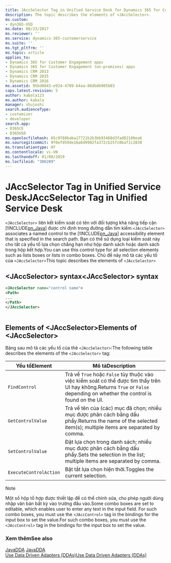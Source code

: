 ```yaml
---
title: JAccSelector Tag in Unified Service Desk for Dynamics 365 for Customer Engagement apps| MicrosoftDocs
description: The topic describes the elements of <JAccSelector>.
ms.custom:
- dyn365-USD
ms.date: 08/23/2017
ms.reviewer: ''
ms.service: dynamics-365-customerservice
ms.suite: ''
ms.tgt_pltfrm: ''
ms.topic: article
applies_to:
- Dynamics 365 for Customer Engagement apps
- Dynamics 365 for Customer Engagement (on-premises) apps
- Dynamics CRM 2013
- Dynamics CRM 2015
- Dynamics CRM 2016
ms.assetid: 95bd8843-e924-4709-b4aa-86dbdb985b03
caps.latest.revision: 5
author: kabala123
ms.author: kabala
manager: shujoshi
search.audienceType:
- customizer
- developer
search.app:
- D365CE
- D365USD
ms.openlocfilehash: 65c9788baba17721b2b3bb93468d3fad82106ea6
ms.sourcegitcommit: 9f0efd59de16a6d9902fa372cb25fc0baf1c2838
ms.translationtype: HT
ms.contentlocale: vi-VN
ms.lasthandoff: 01/08/2019
ms.locfileid: "386289"
---
```

# <a name="jaccselector-tag-in-unified-service-desk"></a><span data-ttu-id="40e8b-103">JAccSelector Tag in Unified Service Desk</span><span class="sxs-lookup"><span data-stu-id="40e8b-103">JAccSelector Tag in Unified Service Desk</span></span>
<span data-ttu-id="40e8b-104">`<JAccSelector>` liên kết kiểm soát có tên với đối tượng khả năng tiếp cận [!INCLUDE[pn_Java](../includes/pn-java.md)] được chỉ định trong đường dẫn tìm kiếm.</span><span class="sxs-lookup"><span data-stu-id="40e8b-104">`<JAccSelector>` associates a named control to the [!INCLUDE[pn_Java](../includes/pn-java.md)] accessibility element that is specified in the search path.</span></span> <span data-ttu-id="40e8b-105">Bạn có thể sử dụng loại kiểm soát này cho tất cả yếu tố lựa chọn chẳng hạn như hộp danh sách hoặc danh sách trong hộp kết hợp.</span><span class="sxs-lookup"><span data-stu-id="40e8b-105">You can use this control type for all selection elements such as lists boxes or lists in combo boxes.</span></span> <span data-ttu-id="40e8b-106">Chủ đề này mô tả các yếu tố của `<JAccSelector>`</span><span class="sxs-lookup"><span data-stu-id="40e8b-106">This topic describes the elements of `<JAccSelector>`</span></span>  
  
## <a name="jaccselector-syntax"></a><span data-ttu-id="40e8b-107">\<JAccSelector> syntax</span><span class="sxs-lookup"><span data-stu-id="40e8b-107">\<JAccSelector> syntax</span></span>  
  
```xml  
<JAccSelector name="control name">  
<Path>  
...      
</Path>  
</JAccSelector>  
  
```  
  
## <a name="elements-of-jaccselector"></a><span data-ttu-id="40e8b-108">Elements of \<JAccSelector></span><span class="sxs-lookup"><span data-stu-id="40e8b-108">Elements of \<JAccSelector></span></span>  
 <span data-ttu-id="40e8b-109">Bảng sau mô tả các yếu tố của thẻ `<JAccSelector>`:</span><span class="sxs-lookup"><span data-stu-id="40e8b-109">The following table describes the elements of the `<JAccSelector>` tag:</span></span>  
  
|<span data-ttu-id="40e8b-110">Yếu tố</span><span class="sxs-lookup"><span data-stu-id="40e8b-110">Element</span></span>|<span data-ttu-id="40e8b-111">Mô tả</span><span class="sxs-lookup"><span data-stu-id="40e8b-111">Description</span></span>|  
|-------------|-----------------|  
|`FindControl`|<span data-ttu-id="40e8b-112">Trả về `True` hoặc `False` tùy thuộc vào việc kiểm soát có thể được tìm thấy trên UI hay không.</span><span class="sxs-lookup"><span data-stu-id="40e8b-112">Returns `True` or `False` depending on whether the control is found on the UI.</span></span>|  
|`GetControlValue`|<span data-ttu-id="40e8b-113">Trả về tên của (các) mục đã chọn; nhiều mục được phân cách bằng dấu phẩy.</span><span class="sxs-lookup"><span data-stu-id="40e8b-113">Returns the name of the selected item(s); multiple items are separated by comma.</span></span>|  
|`SetControlValue`|<span data-ttu-id="40e8b-114">Đặt lựa chọn trong danh sách; nhiều mục được phân cách bằng dấu phẩy.</span><span class="sxs-lookup"><span data-stu-id="40e8b-114">Sets the selection in the list; multiple items are separated by comma.</span></span>|  
|`ExecuteControlAction`|<span data-ttu-id="40e8b-115">Bật tắt lựa chọn hiện thời.</span><span class="sxs-lookup"><span data-stu-id="40e8b-115">Toggles the current selection.</span></span>|  
  
> [!NOTE]
>  <span data-ttu-id="40e8b-116">Một số hộp tổ hợp được thiết lập để có thể chỉnh sửa, cho phép người dùng nhập văn bản bất kỳ vào trường đầu vào.</span><span class="sxs-lookup"><span data-stu-id="40e8b-116">Some combo boxes are set to editable, which enables user to enter any text in the input field.</span></span> <span data-ttu-id="40e8b-117">For such combo boxes, you must use the `<JAccControl>` tag in the bindings for the input box to set the value.</span><span class="sxs-lookup"><span data-stu-id="40e8b-117">For such combo boxes, you must use the `<JAccControl>` tag in the bindings for the input box to set the value.</span></span>  
  
### <a name="see-also"></a><span data-ttu-id="40e8b-118">Xem thêm</span><span class="sxs-lookup"><span data-stu-id="40e8b-118">See also</span></span>  
 <span data-ttu-id="40e8b-119">[JavaDDA](../unified-service-desk/javadda.md) </span><span class="sxs-lookup"><span data-stu-id="40e8b-119">[JavaDDA](../unified-service-desk/javadda.md) </span></span>  
 [<span data-ttu-id="40e8b-120">Use Data Driven Adapters (DDAs)</span><span class="sxs-lookup"><span data-stu-id="40e8b-120">Use Data Driven Adapters (DDAs)</span></span>](../unified-service-desk/use-data-driven-adapters-ddas.md)
